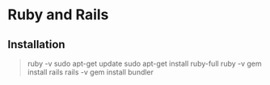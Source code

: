 # Ruby and Rails

## Installation

>ruby -v
>sudo apt-get update
>sudo apt-get install ruby-full
>ruby -v
>gem install rails
>rails -v
>gem install bundler



